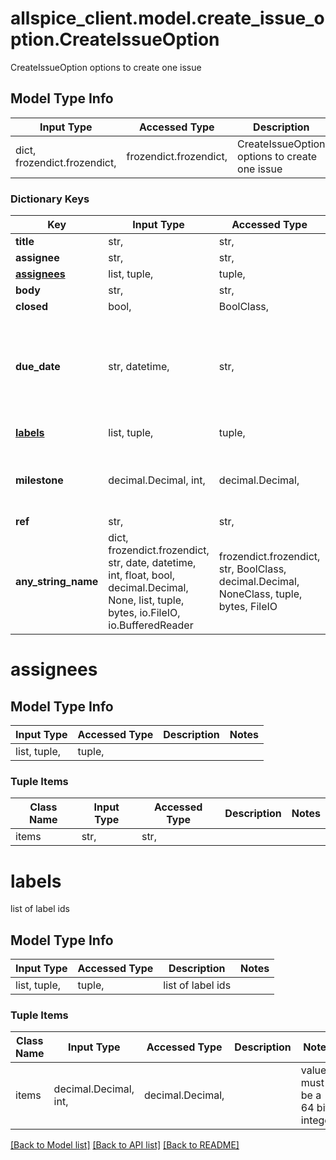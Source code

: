 # allspice_client.model.create_issue_option.CreateIssueOption

CreateIssueOption options to create one issue

## Model Type Info
Input Type | Accessed Type | Description | Notes
------------ | ------------- | ------------- | -------------
dict, frozendict.frozendict,  | frozendict.frozendict,  | CreateIssueOption options to create one issue | 

### Dictionary Keys
Key | Input Type | Accessed Type | Description | Notes
------------ | ------------- | ------------- | ------------- | -------------
**title** | str,  | str,  |  | 
**assignee** | str,  | str,  | deprecated | [optional] 
**[assignees](#assignees)** | list, tuple,  | tuple,  |  | [optional] 
**body** | str,  | str,  |  | [optional] 
**closed** | bool,  | BoolClass,  |  | [optional] 
**due_date** | str, datetime,  | str,  |  | [optional] value must conform to RFC-3339 date-time
**[labels](#labels)** | list, tuple,  | tuple,  | list of label ids | [optional] 
**milestone** | decimal.Decimal, int,  | decimal.Decimal,  | milestone id | [optional] value must be a 64 bit integer
**ref** | str,  | str,  |  | [optional] 
**any_string_name** | dict, frozendict.frozendict, str, date, datetime, int, float, bool, decimal.Decimal, None, list, tuple, bytes, io.FileIO, io.BufferedReader | frozendict.frozendict, str, BoolClass, decimal.Decimal, NoneClass, tuple, bytes, FileIO | any string name can be used but the value must be the correct type | [optional]

# assignees

## Model Type Info
Input Type | Accessed Type | Description | Notes
------------ | ------------- | ------------- | -------------
list, tuple,  | tuple,  |  | 

### Tuple Items
Class Name | Input Type | Accessed Type | Description | Notes
------------- | ------------- | ------------- | ------------- | -------------
items | str,  | str,  |  | 

# labels

list of label ids

## Model Type Info
Input Type | Accessed Type | Description | Notes
------------ | ------------- | ------------- | -------------
list, tuple,  | tuple,  | list of label ids | 

### Tuple Items
Class Name | Input Type | Accessed Type | Description | Notes
------------- | ------------- | ------------- | ------------- | -------------
items | decimal.Decimal, int,  | decimal.Decimal,  |  | value must be a 64 bit integer

[[Back to Model list]](../../README.md#documentation-for-models) [[Back to API list]](../../README.md#documentation-for-api-endpoints) [[Back to README]](../../README.md)

